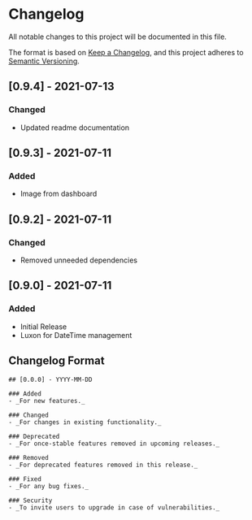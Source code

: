 # Changelog

All notable changes to this project will be documented in this file.

The format is based on [Keep a Changelog](https://keepachangelog.com/en/1.0.0/), and this project adheres to [Semantic Versioning](https://semver.org/spec/v2.0.0.html).

## [0.9.4] - 2021-07-13

### Changed

- Updated readme documentation
## [0.9.3] - 2021-07-11

### Added

- Image from dashboard

## [0.9.2] - 2021-07-11

### Changed

- Removed unneeded dependencies

## [0.9.0] - 2021-07-11

### Added

- Initial Release
- Luxon for DateTime management

## Changelog Format

```
## [0.0.0] - YYYY-MM-DD

### Added
- _For new features._

### Changed
- _For changes in existing functionality._

### Deprecated
- _For once-stable features removed in upcoming releases._

### Removed
- _For deprecated features removed in this release._

### Fixed
- _For any bug fixes._

### Security
- _To invite users to upgrade in case of vulnerabilities._
```
